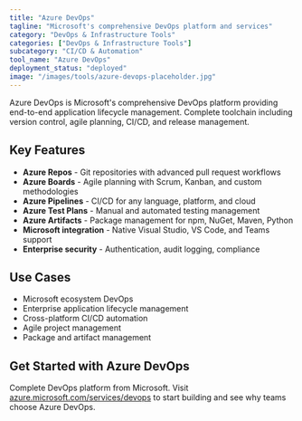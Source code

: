 ```yaml
---
title: "Azure DevOps"
tagline: "Microsoft's comprehensive DevOps platform and services"
category: "DevOps & Infrastructure Tools"
categories: ["DevOps & Infrastructure Tools"]
subcategory: "CI/CD & Automation"
tool_name: "Azure DevOps"
deployment_status: "deployed"
image: "/images/tools/azure-devops-placeholder.jpg"
---
```

Azure DevOps is Microsoft's comprehensive DevOps platform providing end-to-end application lifecycle management. Complete toolchain including version control, agile planning, CI/CD, and release management.

## Key Features

- **Azure Repos** - Git repositories with advanced pull request workflows
- **Azure Boards** - Agile planning with Scrum, Kanban, and custom methodologies
- **Azure Pipelines** - CI/CD for any language, platform, and cloud
- **Azure Test Plans** - Manual and automated testing management
- **Azure Artifacts** - Package management for npm, NuGet, Maven, Python
- **Microsoft integration** - Native Visual Studio, VS Code, and Teams support
- **Enterprise security** - Authentication, audit logging, compliance

## Use Cases

- Microsoft ecosystem DevOps
- Enterprise application lifecycle management
- Cross-platform CI/CD automation
- Agile project management
- Package and artifact management

## Get Started with Azure DevOps

Complete DevOps platform from Microsoft. Visit [azure.microsoft.com/services/devops](https://azure.microsoft.com/services/devops/) to start building and see why teams choose Azure DevOps.
